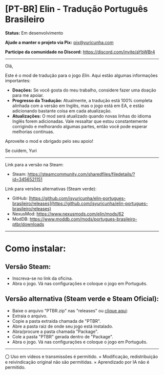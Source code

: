# [PT-BR] Elin - Tradução Português Brasileiro

**Status:** Em desenvolvimento

**Ajude a manter o projeto via Pix:** pix@yuricunha.com

**Participe da comunidade no Discord:** https://discord.com/invite/aYbWBr4

---

Olá,

Este é o mod de tradução para o jogo *Elin*. Aqui estão algumas informações importantes:

- **Doações:** Se você gosta do meu trabalho, considere fazer uma doação para me apoiar.
- **Progresso da Tradução:** Atualmente, a tradução está 100% completa alinhada com a versão em Inglês, mas o jogo está em EA, e estão adicionando bastante coisa em cada atualização.
- **Atualizações:** O mod será atualizado quando novas linhas do idioma Inglês forem adicionadas. Vale ressaltar que estou constantemente corrigindo e melhorando algumas partes, então você pode esperar melhorias contínuas.

Aproveite o mod e obrigado pelo seu apoio!

Se cuidem,
Yuri

---

Link para a versão na Steam: 
- Steam: https://steamcommunity.com/sharedfiles/filedetails/?id=3456521151

Link para versões alternativas (Steam verde): 
- GitHub: [https://github.com/isyuricunha/elin-portugues-brasileiro/releases](https://github.com/isyuricunha/elin-portugues-brasileiro/releases)
- NexusMod: https://www.nexusmods.com/elin/mods/62
- ModDB: https://www.moddb.com/mods/portugues-brasileiro-ptbr/downloads
---

# Como instalar:

## Versão Steam:

- Inscreva-se no link da oficina.
- Abra o jogo. Vá nas configurações e coloque o jogo em Português.

## Versão alternativa (Steam verde e Steam Oficial):

  - Baixe o arquivo "PTBR.zip" nas "releases" ou [clique aqui](https://github.com/isyuricunha/elin-portugues-brasileiro/releases/latest):
  - Extraia o arquivo.
  - Copie a pasta extraida chamada de "PTBR".
  - Abre a pasta raiz de onde seu jogo está instalado.
  - Abra/procure a pasta chamada "Package".
  - Cole a pasta "PTBR" gerada dentro de "Package".
  - Abra o jogo. Vá nas configurações e coloque o jogo em Português.

---

〇 Uso em vídeos e transmissões é permitido.
× Modificação, redistribuição e reivindicação original não são permitidas.
× Aprendizado por IA não é permitido.

